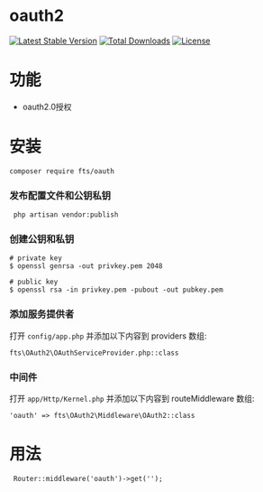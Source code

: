 # oauth2
[![Latest Stable Version](https://poser.pugx.org/fts/oauth2/v/stable)](https://packagist.org/packages/fts/oauth2)
[![Total Downloads](https://poser.pugx.org/fts/oauth2/downloads)](https://packagist.org/packages/fts/oauth2)
[![License](https://poser.pugx.org/fts/oauth2/license)](https://packagist.org/packages/fts/oauth2)

# 功能
* oauth2.0授权
# 安装
    composer require fts/oauth
### 发布配置文件和公钥私钥
     php artisan vendor:publish
### 创建公钥和私钥
    # private key
    $ openssl genrsa -out privkey.pem 2048
    
    # public key
    $ openssl rsa -in privkey.pem -pubout -out pubkey.pem
### 添加服务提供者
打开 `config/app.php` 并添加以下内容到 providers 数组:
    
    fts\OAuth2\OAuthServiceProvider.php::class
### 中间件
打开 `app/Http/Kernel.php` 并添加以下内容到 routeMiddleware 数组:

    'oauth' => fts\OAuth2\Middleware\OAuth2::class
# 用法
     Router::middleware('oauth')->get('');
